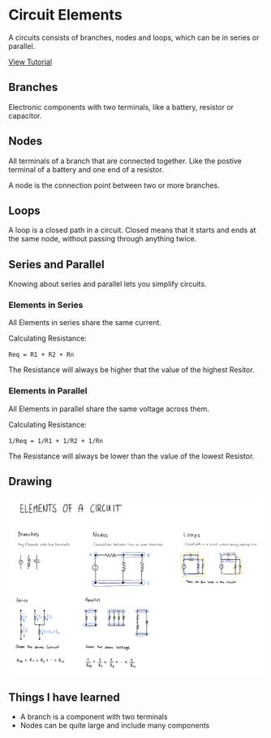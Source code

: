 # Circuit Elements

A circuits consists of branches, nodes and loops, which can be in series or parallel.

[View Tutorial](https://www.circuitbread.com/tutorials/what-are-branches-nodes-and-loops-with-series-and-parallel-components)

## Branches
Electronic components with two terminals, like a battery, resistor or capacitor.

## Nodes
All terminals of a branch that are connected together. Like the postive terminal of a battery and one end of a resistor.

A node is the connection point between two or more branches.

## Loops
A loop is a closed path in a circuit. Closed means that it starts and ends at the same node, without passing through anything twice.

## Series and Parallel
Knowing about series and parallel lets you simplify circuits.

### Elements in Series
All Elements in series share the same current.

Calculating Resistance:

`Req = R1 + R2 + Rn`

The Resistance will always be higher that the value of the highest Resitor.

### Elements in Parallel
All Elements in parallel share the same voltage across them.

Calculating Resistance:

`1/Req = 1/R1 + 1/R2 + 1/Rn`  

The Resistance will always be lower than the value of the lowest Resistor.

## Drawing

![Graphic showing the elements of a circuit](28-Circuit-Elements-241115.jpg)

## Things I have learned
- A branch is a component with two terminals
- Nodes can be quite large and include many components